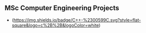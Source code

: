 ## MSc Computer Engineering Projects

- (https://img.shields.io/badge/C++-%2300599C.svg?style=flat-square&logo=c%2B%2B&logoColor=white)

